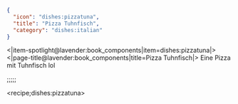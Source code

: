 ```json
{
  "icon": "dishes:pizzatuna",
  "title": "Pizza Tuhnfisch",
  "category": "dishes:italian"
}
```

<|item-spotlight@lavender:book_components|item=dishes:pizzatuna|>
<|page-title@lavender:book_components|title=Pizza Tuhnfisch|>
Eine Pizza mit Tuhnfisch lol

;;;;;

<recipe;dishes:pizzatuna>

